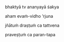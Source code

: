 bhaktyā tv ananyayā śakya

aham evaṁ-vidho ’rjuna

jñātuṁ draṣṭuṁ ca tattvena

praveṣṭuṁ ca paran-tapa